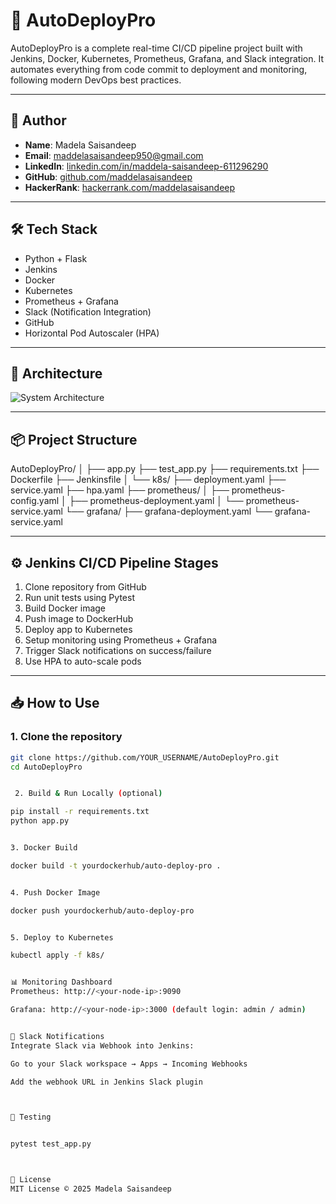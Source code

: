# 🚀 AutoDeployPro

AutoDeployPro is a complete real-time CI/CD pipeline project built with Jenkins, Docker, Kubernetes, Prometheus, Grafana, and Slack integration. It automates everything from code commit to deployment and monitoring, following modern DevOps best practices.

---

## 👤 Author

- **Name**: Madela Saisandeep  
- **Email**: maddelasaisandeep950@gmail.com  
- **LinkedIn**: [linkedin.com/in/maddela-saisandeep-611296290](https://www.linkedin.com/in/maddela-saisandeep-611296290/)  
- **GitHub**: [github.com/maddelasaisandeep](https://github.com/maddelasaisandeep)  
- **HackerRank**: [hackerrank.com/maddelasaisandeep](https://www.hackerrank.com/maddelasaisandeep)

---

## 🛠️ Tech Stack

- Python + Flask
- Jenkins
- Docker
- Kubernetes
- Prometheus + Grafana
- Slack (Notification Integration)
- GitHub
- Horizontal Pod Autoscaler (HPA)

---

## 🧠 Architecture

![System Architecture](./A_flowchart_diagram_in_digital_vector_graphic_form.png)

---

## 📦 Project Structure



AutoDeployPro/ │ ├── app.py ├── test_app.py ├── requirements.txt ├── Dockerfile ├── Jenkinsfile │ └── k8s/ ├── deployment.yaml ├── service.yaml ├── hpa.yaml ├── prometheus/ │ ├── prometheus-config.yaml │ ├── prometheus-deployment.yaml │ └── prometheus-service.yaml └── grafana/ ├── grafana-deployment.yaml └── grafana-service.yaml



---

## ⚙️ Jenkins CI/CD Pipeline Stages

1. Clone repository from GitHub
2. Run unit tests using Pytest
3. Build Docker image
4. Push image to DockerHub
5. Deploy app to Kubernetes
6. Setup monitoring using Prometheus + Grafana
7. Trigger Slack notifications on success/failure
8. Use HPA to auto-scale pods

---

## 📥 How to Use

### 1. Clone the repository

```bash
git clone https://github.com/YOUR_USERNAME/AutoDeployPro.git
cd AutoDeployPro


 2. Build & Run Locally (optional)

pip install -r requirements.txt
python app.py


3. Docker Build

docker build -t yourdockerhub/auto-deploy-pro .


4. Push Docker Image

docker push yourdockerhub/auto-deploy-pro


5. Deploy to Kubernetes

kubectl apply -f k8s/


📊 Monitoring Dashboard
Prometheus: http://<your-node-ip>:9090

Grafana: http://<your-node-ip>:3000 (default login: admin / admin)


🔔 Slack Notifications
Integrate Slack via Webhook into Jenkins:

Go to your Slack workspace → Apps → Incoming Webhooks

Add the webhook URL in Jenkins Slack plugin



🧪 Testing


pytest test_app.py



📄 License
MIT License © 2025 Madela Saisandeep




